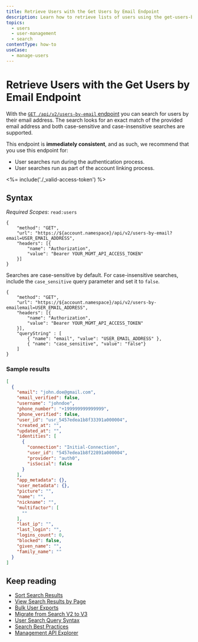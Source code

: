 ```yaml
---
title: Retrieve Users with the Get Users by Email Endpoint 
description: Learn how to retrieve lists of users using the get-users-by-email endpoint. 
topics:
  - users
  - user-management
  - search
contentType: how-to 
useCase:
  - manage-users
---
```

# Retrieve Users with the Get Users by Email Endpoint 

With the [`GET /api/v2/users-by-email` endpoint](/api/management/v2#!/Users_By_Email/get_users_by_email) you can search for users by their email address. The search looks for an exact match of the provided email address and both case-sensitive and case-insensitive searches are supported.

This endpoint is **immediately consistent**, and as such, we recommend that you use this endpoint for:

* User searches run during the authentication process. 
* User searches run as part of the account linking process.

<%= include('./_valid-access-token') %>

## Syntax

*Required Scopes*: `read:users`

```har
{
    "method": "GET",
    "url": "https://${account.namespace}/api/v2/users-by-email?email=USER_EMAIL_ADDRESS",
    "headers": [{
        "name": "Authorization",
        "value": "Bearer YOUR_MGMT_API_ACCESS_TOKEN"
    }]
}
```

Searches are case-sensitive by default. For case-insensitive searches, include the `case_sensitive` query parameter and set it to `false`.

```har
{
    "method": "GET",
    "url": "https://${account.namespace}/api/v2/users-by-emailemail=USER_EMAIL_ADDRESS",
    "headers": [{
        "name": "Authorization",
        "value": "Bearer YOUR_MGMT_API_ACCESS_TOKEN"
    }],
    "queryString" : [
        { "name": "email", "value": "USER_EMAIL_ADDRESS" },
        { "name": "case_sensitive", "value": "false"}
    ]
}
```

### Sample results 

```json
[
  {
    "email": "john.doe@gmail.com",
    "email_verified": false,
    "username": "johndoe",
    "phone_number": "+199999999999999",
    "phone_verified": false,
    "user_id": "usr_5457edea1b8f33391a000004",
    "created_at": "",
    "updated_at": "",
    "identities": [
      {
        "connection": "Initial-Connection",
        "user_id": "5457edea1b8f22891a000004",
        "provider": "auth0",
        "isSocial": false
      }
    ],
    "app_metadata": {},
    "user_metadata": {},
    "picture": "",
    "name": "",
    "nickname": "",
    "multifactor": [
      ""
    ],
    "last_ip": "",
    "last_login": "",
    "logins_count": 0,
    "blocked": false,
    "given_name": "",
    "family_name": ""
  }
]
```

## Keep reading

* [Sort Search Results](/users/search/v3/sort-search-results)
* [View Search Results by Page](/users/search/v3/view-search-results-by-page)
* [Bulk User Exports](/users/guides/bulk-user-exports)
* [Migrate from Search V2 to V3](/users/search/v3/migrate-search-v2-v3)
* [User Search Query Syntax](/users/search/v3/query-syntax)
* [Search Best Practices](/best-practices/search-best-practices)
* [Management API Explorer](/api/management/v2#!/Users/get_users)
